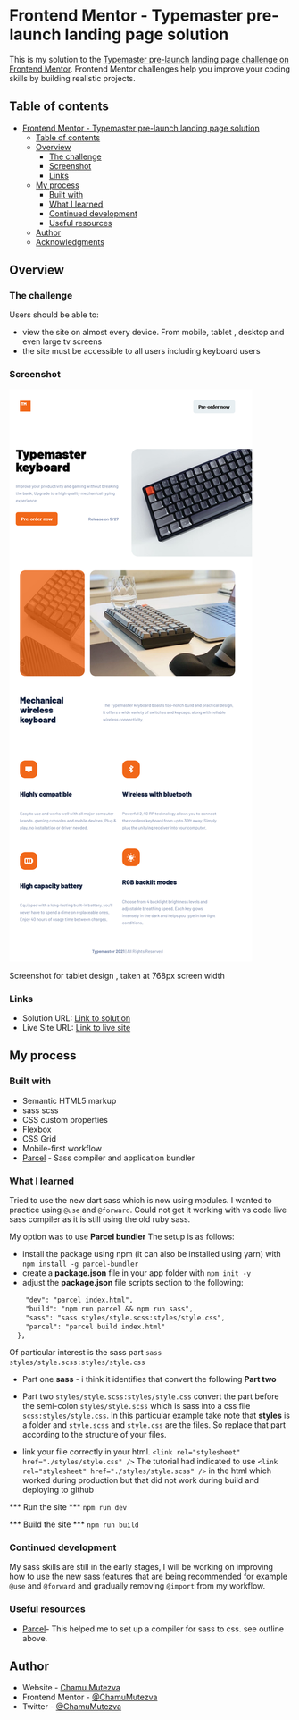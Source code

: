 # Frontend Mentor - Typemaster pre-launch landing page solution

This is my solution to the [Typemaster pre-launch landing page challenge on Frontend Mentor](). Frontend Mentor challenges help you improve your coding skills by building realistic projects.

## Table of contents

- [Frontend Mentor - Typemaster pre-launch landing page solution](#frontend-mentor---typemaster-pre-launch-landing-page-solution)
  - [Table of contents](#table-of-contents)
  - [Overview](#overview)
    - [The challenge](#the-challenge)
    - [Screenshot](#screenshot)
    - [Links](#links)
  - [My process](#my-process)
    - [Built with](#built-with)
    - [What I learned](#what-i-learned)
    - [Continued development](#continued-development)
    - [Useful resources](#useful-resources)
  - [Author](#author)
  - [Acknowledgments](#acknowledgments)


## Overview

### The challenge

Users should be able to:
- view the site on almost every device. From mobile, tablet , desktop and even
large tv screens 
- the site must be accessible to all users including keyboard users

### Screenshot

![](./assets/tablet-final.png)

Screenshot for tablet design , taken at 768px screen width

### Links

- Solution URL: [Link to solution](https://github.com/ChamuMutezva/typemaster-pre-launch-landing-page)
- Live Site URL: [Link to live site](https://chamumutezva.github.io/typemaster-pre-launch-landing-page/)

## My process

### Built with

- Semantic HTML5 markup
- sass scss
- CSS custom properties
- Flexbox
- CSS Grid
- Mobile-first workflow
- [Parcel](https://parceljs.org/) - Sass compiler and application bundler

### What I learned

Tried to use the new dart sass which is now using modules. I wanted to practice using 
`@use` and `@forward`. Could not get it working with vs code live sass compiler as it 
is still using the old ruby sass.

My option was to use **Parcel bundler**  The setup is as follows: 
- install the package using npm (it can also be installed using yarn) with
   `npm install -g parcel-bundler`
- create a **package.json** file in your app folder with `npm init -y`
- adjust the **package.json** file scripts section to the following: 
``` "scripts": {
    "dev": "parcel index.html",
    "build": "npm run parcel && npm run sass",
    "sass": "sass styles/style.scss:styles/style.css",
    "parcel": "parcel build index.html"    
  },
  ```
Of particular interest is the sass part `sass styles/style.scss:styles/style.css`
- Part one **sass** - i think it identifies that convert the following **Part two** 
- Part two `styles/style.scss:styles/style.css` convert the part before the semi-colon
`styles/style.scss` which is sass into a css file `scss:styles/style.css`. In this particular example
take note that **styles** is a folder and `style.scss` and `style.css` are the files. So replace that part 
according to the structure of your files.

- link your file correctly in your html. `<link rel="stylesheet" href="./styles/style.css" />`
The tutorial had indicated to use `<link rel="stylesheet" href="./styles/style.scss" />` in the 
html which worked during production but that did not work during build and deploying to github

*** Run the site ***
    `npm run dev`

*** Build the site ***
    `npm run build`


### Continued development
My sass skills are still in the early stages, I will be working on improving 
how to use the new sass features that are being recommended for example `@use` and `@forward`
and gradually removing `@import` from my workflow.

### Useful resources

- [Parcel](https://parceljs.org/)- This helped me to set up a compiler for sass to css.
see outline above.

## Author

- Website - [Chamu Mutezva](https://github.com/ChamuMutezva)
- Frontend Mentor - [@ChamuMutezva](https://www.frontendmentor.io/profile/ChamuMutezva)
- Twitter - [@ChamuMutezva](https://twitter.com/ChamuMutezva)


